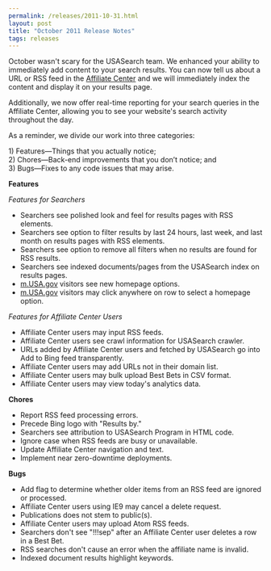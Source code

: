 ```yaml
---
permalink: /releases/2011-10-31.html
layout: post
title: "October 2011 Release Notes"
tags: releases 
---
```

<p><span></span>October wasn't scary for the USASearch team. We enhanced your ability to immediately add content to your search results. You can now tell us about a URL or RSS feed in the <a href="http://search.usa.gov/affiliates">Affiliate Center</a> and we will immediately index the content and display it on your results page.</p>
<p>Additionally, we now offer real-time reporting for your search queries in the Affiliate Center, allowing you to see your website's search activity throughout the day.</p>
<p><span>As a reminder, we divide our work into three categories:</span><span> </span></p>
<p>1) Features—Things that you actually notice;<br/>2) Chores—Back-end improvements that you don’t notice; and<span><br/>3) Bugs—Fixes to any code issues that may arise.</span></p>
<p><strong>Features</strong></p>
<p><em>Features for Searchers</em></p>
<ul><li>Searchers see polished look and feel for results pages with RSS elements.</li>
<li>Searchers see option to filter results by last 24 hours, last week, and last month on results pages with RSS elements.</li>
<li>Searchers see option to remove all filters when no results are found for RSS results. </li>
<li>Searchers see indexed documents/pages from the USASearch index on results pages.</li>
<li><a href="http://m.usa.gov">m.USA.gov</a> visitors see new homepage options.</li>
<li><a href="http://m.usa.gov">m.USA.gov</a> visitors may click anywhere on row to select a homepage option.</li>
</ul><p><em>Features for Affiliate Center Users<br/></em></p>
<ul><li>Affiliate Center users may input RSS feeds.</li>
<li>Affiliate Center users see crawl information for USASearch crawler.</li>
<li>URLs added by Affiliate Center users and fetched by USASearch go into Add to Bing feed transparently.</li>
<li>Affiliate Center users may add URLs not in their domain list.</li>
<li>Affiliate Center users may bulk upload Best Bets in CSV format.</li>
<li>Affiliate Center users may view today's analytics data.</li>
</ul><p><strong>Chores</strong></p>
<ul><li>Report RSS feed processing errors.</li>
<li>Precede Bing logo with "Results by." </li>
<li>Searchers see attribution to USASearch Program in HTML code.</li>
<li>Ignore case when RSS feeds are busy or unavailable.</li>
<li>Update Affiliate Center navigation and text.</li>
<li>Implement near zero-downtime deployments.</li>
</ul><p><strong>Bugs</strong></p>
<ul><li>Add flag to determine whether older items from an RSS feed are ignored or processed.</li>
<li>Affiliate Center users using IE9 may cancel a delete request.</li>
<li>Publications does not stem to public(s).</li>
<li>Affiliate Center users may upload Atom RSS feeds.</li>
<li>Searchers don't see "!!!sep" after an Affiliate Center user deletes a row in a Best Bet.</li>
<li>RSS searches don't cause an error when the affiliate name is invalid.</li>
<li>Indexed document results highlight keywords.</li>
</ul>
